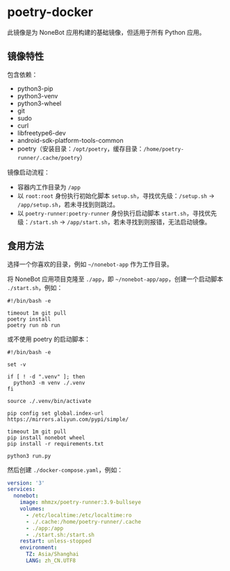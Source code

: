 # poetry-docker

此镜像是为 NoneBot 应用构建的基础镜像，但适用于所有 Python 应用。

## 镜像特性

包含依赖：

+ python3-pip
+ python3-venv
+ python3-wheel
+ git
+ sudo
+ curl
+ libfreetype6-dev
+ android-sdk-platform-tools-common
+ poetry（安装目录：`/opt/poetry`，缓存目录：`/home/poetry-runner/.cache/poetry`）

镜像启动流程：

+ 容器内工作目录为 `/app`
+ 以 `root:root` 身份执行初始化脚本 `setup.sh`，寻找优先级：`/setup.sh` -> `/app/setup.sh`，若未寻找到则跳过。
+ 以 `poetry-runner:poetry-runner` 身份执行启动脚本 `start.sh`，寻找优先级：`/start.sh` -> `/app/start.sh`，若未寻找到则报错，无法启动镜像。

## 食用方法

选择一个你喜欢的目录，例如 `~/nonebot-app` 作为工作目录。

将 NoneBot 应用项目克隆至 `./app`，即 `~/nonebot-app/app`，创建一个启动脚本 `./start.sh`，例如：

```shell
#!/bin/bash -e

timeout 1m git pull
poetry install
poetry run nb run
```

或不使用 poetry 的启动脚本：

```shell
#!/bin/bash -e

set -v

if [ ! -d ".venv" ]; then
  python3 -m venv ./.venv
fi

source ./.venv/bin/activate

pip config set global.index-url https://mirrors.aliyun.com/pypi/simple/

timeout 1m git pull
pip install nonebot wheel
pip install -r requirements.txt

python3 run.py
```

然后创建 `./docker-compose.yaml`，例如：

```yaml
version: '3'
services:
  nonebot:
    image: mhmzx/poetry-runner:3.9-bullseye
    volumes:
      - /etc/localtime:/etc/localtime:ro
      - ./.cache:/home/poetry-runner/.cache
      - ./app:/app
      - ./start.sh:/start.sh
    restart: unless-stopped
    environment:
      TZ: Asia/Shanghai
      LANG: zh_CN.UTF8
```
